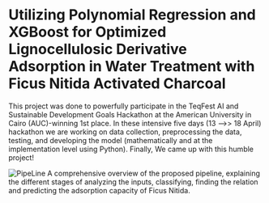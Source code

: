 # Utilizing Polynomial Regression and XGBoost for Optimized Lignocellulosic Derivative Adsorption in Water Treatment with Ficus Nitida Activated Charcoal
This project was done to powerfully participate in the TeqFest AI and Sustainable Development Goals Hackathon at the American University in Cairo (AUC)-winning 1st place. In these intensive five days (13 -->> 18 April) hackathon we are working on data collection, preprocessing the data, testing, and developing the model (mathematically and at the implementation level using Python). Finally, We came up with this humble project!

![PipeLine](https://github.com/Abdullah-Elafifi/Optimizing-Adsorption-with-Ficus-Nitida-Charcoal/assets/60512049/d5c82a96-ea33-4608-9af5-d06982f6b125)
A comprehensive overview of the proposed pipeline, explaining the different stages of analyzing the inputs, classifying, 
finding the relation and predicting the adsorption capacity of Ficus Nitida.
